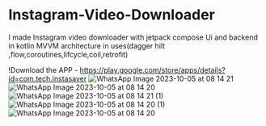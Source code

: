 # Instagram-Video-Downloader
I made Instagram video downloader with jetpack compose Ui and backend in kotlin MVVM architecture in uses(dagger hilt ,flow,coroutines,lifcycle,coil,retrofit)

!Download the APP - https://play.google.com/store/apps/details?id=com.tech.instasaver
![WhatsApp Image 2023-10-05 at 08 14 21](https://github.com/gitcoder-aman/Instagram-Video-Downloader/assets/96575890/4c56b997-9fed-4354-90d9-e290c42b93eb) ![WhatsApp Image 2023-10-05 at 08 14 20](https://github.com/gitcoder-aman/Instagram-Video-Downloader/assets/96575890/1a434184-cfa0-4141-be50-ba979e3d0fde) ![WhatsApp Image 2023-10-05 at 08 14 21 (1)](https://github.com/gitcoder-aman/Instagram-Video-Downloader/assets/96575890/47fd54bf-d2e2-48b2-a891-94cee723c210) ![WhatsApp Image 2023-10-05 at 08 14 20 (1)](https://github.com/gitcoder-aman/Instagram-Video-Downloader/assets/96575890/ce65f506-20d0-4da6-b526-055444cac359)
![WhatsApp Image 2023-10-05 at 08 14 20](https://github.com/gitcoder-aman/Instagram-Video-Downloader/assets/96575890/f59b9ea4-fbd0-4f0a-ac20-5d6fdc098c0e)
